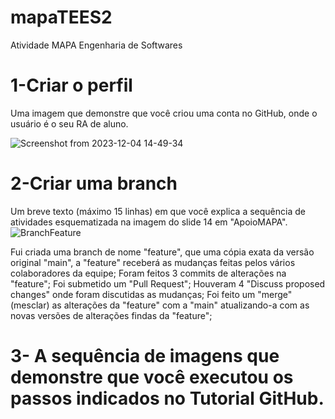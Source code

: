 # mapaTEES2
Atividade MAPA Engenharia de Softwares

# 1-Criar o perfil
Uma imagem que demonstre que você criou uma conta no GitHub, onde o usuário é o seu RA de aluno.

![Screenshot from 2023-12-04 14-49-34](https://github.com/RAmod54-2023/mapaTEES2/assets/152905999/f49c5351-4ea3-4cec-822e-8a6a52a46e63)

# 2-Criar uma branch
Um breve texto (máximo 15 linhas) em que você explica a sequência de atividades esquematizada na imagem do slide 14 em "ApoioMAPA".
![BranchFeature](https://github.com/RAmod54-2023/mapaTEES2/assets/152905999/417bb771-17df-4351-9399-08e5a2eb2d9b)

Fui criada uma branch de nome "feature", que uma cópia exata da versão original "main", a "feature" receberá as mudanças feitas pelos vários colaboradores da equipe;
Foram feitos 3 commits de alterações na "feature";
Foi submetido um "Pull Request";
Houveram 4 "Discuss proposed changes" onde foram discutidas as mudanças;
Foi feito um "merge" (mesclar) as alterações da "feature" com a "main" atualizando-a com as novas versões de alterações findas da "feature";

# 3- A sequência de imagens que demonstre que você executou os passos indicados no Tutorial GitHub.



